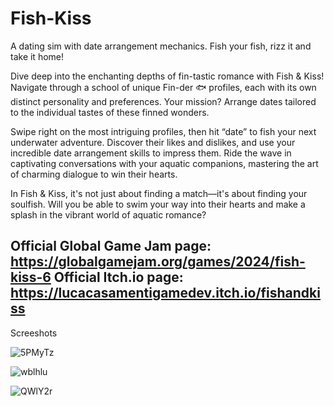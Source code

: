 # Fish-Kiss

A dating sim with date arrangement mechanics. Fish your fish, rizz it and take it home!

Dive deep into the enchanting depths of fin-tastic romance with Fish & Kiss!
Navigate through a school of unique Fin-der 🐟 profiles, each with its own distinct personality and preferences. Your mission? Arrange dates tailored to the individual tastes of these finned wonders.

Swipe right on the most intriguing profiles, then hit “date” to fish your next underwater adventure.
Discover their likes and dislikes, and use your incredible date arrangement skills to impress them.
Ride the wave in captivating conversations with your aquatic companions, mastering the art of charming dialogue to win their hearts.

In Fish & Kiss, it's not just about finding a match—it's about finding your soulfish.
Will you be able to swim your way into their hearts and make a splash in the vibrant world of aquatic romance?


Official Global Game Jam page: https://globalgamejam.org/games/2024/fish-kiss-6
Official Itch.io page: https://lucacasamentigamedev.itch.io/fishandkiss
---

Screeshots

![5PMyTz](https://github.com/user-attachments/assets/6e13ade5-41ba-41ba-804b-9149a1ed11a9)

![wblhlu](https://github.com/user-attachments/assets/c30a4917-6268-4ffa-8a25-efc48b3edd44)

![QWlY2r](https://github.com/user-attachments/assets/5772e860-0fd7-45d0-ae99-11d7d9fdf150)
